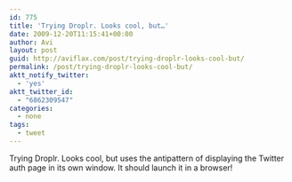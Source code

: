 ```yaml
---
id: 775
title: 'Trying Droplr. Looks cool, but…'
date: 2009-12-20T11:15:41+00:00
author: Avi
layout: post
guid: http://aviflax.com/post/trying-droplr-looks-cool-but/
permalink: /post/trying-droplr-looks-cool-but/
aktt_notify_twitter:
  - 'yes'
aktt_twitter_id:
  - "6862309547"
categories:
  - none
tags:
  - tweet
---
```

Trying Droplr. Looks cool, but uses the antipattern of displaying the Twitter auth page in its own window. It should launch it in a browser!